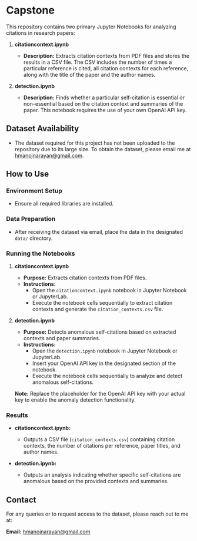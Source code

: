 # Capstone

This repository contains two primary Jupyter Notebooks for analyzing citations in research papers:

1. **citationcontext.ipynb**
    - **Description:** Extracts citation contexts from PDF files and stores the results in a CSV file. The CSV includes the number of times a particular reference is cited, all citation contexts for each reference, along with the title of the paper and the author names.

2. **detection.ipynb**
    - **Description:** Finds whether a particular self-citation is essential or non-essential based on the citation context and summaries of the paper. This notebook requires the use of your own OpenAI API key.

## Dataset Availability

- The dataset required for this project has not been uploaded to the repository due to its large size. To obtain the dataset, please email me at [hmanojnarayan@gmail.com](mailto:hmanojnarayan@gmail.com).

## How to Use

### Environment Setup
- Ensure all required libraries are installed. 

    

### Data Preparation
- After receiving the dataset via email, place the data in the designated `data/` directory.

### Running the Notebooks

1. **citationcontext.ipynb**
    - **Purpose:** Extracts citation contexts from PDF files.
    - **Instructions:**
        - Open the `citationcontext.ipynb` notebook in Jupyter Notebook or JupyterLab.
        - Execute the notebook cells sequentially to extract citation contexts and generate the `citation_contexts.csv` file.

2. **detection.ipynb**
    - **Purpose:** Detects anomalous self-citations based on extracted contexts and paper summaries.
    - **Instructions:**
        - Open the `detection.ipynb` notebook in Jupyter Notebook or JupyterLab.
        - Insert your OpenAI API key in the designated section of the notebook.
        - Execute the notebook cells sequentially to analyze and detect anomalous self-citations.
    
    **Note:** Replace the placeholder for the OpenAI API key with your actual key to enable the anomaly detection functionality.

### Results
- **citationcontext.ipynb:**
    - Outputs a CSV file (`citation_contexts.csv`) containing citation contexts, the number of citations per reference, paper titles, and author names.
  
- **detection.ipynb:**
    - Outputs an analysis indicating whether specific self-citations are anomalous based on the provided contexts and summaries.

## Contact

For any queries or to request access to the dataset, please reach out to me at:

**Email:** [hmanojnarayan@gmail.com](mailto:hmanojnarayan@gmail.com)
